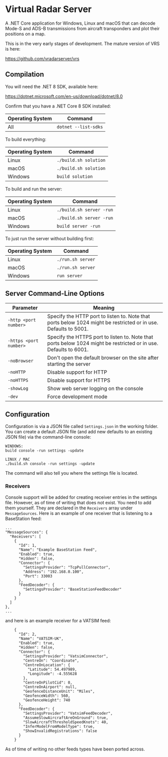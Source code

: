# Virtual Radar Server

A .NET Core application for Windows, Linux and macOS that can decode Mode-S and
ADS-B transmissions from aircraft transponders and plot their positions on a
map.

This is in the very early stages of development. The mature version of VRS is
here:

https://github.com/vradarserver/vrs



## Compilation

You will need the .NET 8 SDK, available here:

https://dotnet.microsoft.com/en-us/download/dotnet/8.0

Confirm that you have a .NET Core 8 SDK installed:

| Operating System | Command |
| ---              | --- |
| All              | `dotnet --list-sdks` |

To build everything:

| Operating System | Command |
| ---              | --- |
| Linux            | `./build.sh solution` |
| macOS            | `./build.sh solution` |
| Windows          | `build solution` |

To build and run the server:

| Operating System | Command |
| ---              | --- |
| Linux            | `./build.sh server -run` |
| macOS            | `./build.sh server -run` |
| Windows          | `build server -run` |

To just run the server without building first:

| Operating System | Command |
| ---              | --- |
| Linux            | `./run.sh server` |
| macOS            | `./run.sh server` |
| Windows          | `run server` |



## Server Command-Line Options

| Parameter              | Meaning |
| ---                    | --- |
| `-http <port number>`  | Specify the HTTP port to listen to. Note that ports below 1024 might be restricted or in use. Defaults to 5001. |
| `-https <port number>` | Specify the HTTPS port to listen to. Note that ports below 1024 might be restricted or in use. Defaults to 6001. |
| `-noBrowser`           | Don't open the default browser on the site after starting the server |
| `-noHTTP`              | Disable support for HTTP |
| `-noHTTPS`             | Disable support for HTTPS |
| `-showLog`             | Show web server logging on the console |
| `-dev`                 | Force development mode |



## Configuration

Configuration is via a JSON file called `Settings.json` in the working folder.
You can create a default JSON file (and add new defaults to an existing JSON
file) via the command-line console:

```
WINDOWS:
build console -run settings -update

LINUX / MAC
./build.sh console -run settings -update
```

The command will also tell you where the settings file is located.

### Receivers

Console support will be added for creating receiver entries in the settings file.
However, as of time of writing that does not exist. You need to add them yourself. They
are declared in the `Receivers` array under `MessageSources`. Here is an example of one
receiver that is listening to a BaseStation feed:

```
...
"MessageSources": {
  "Receivers": [
    {
      "Id": 1,
      "Name": "Example BaseStation Feed",
      "Enabled": true,
      "Hidden": false,
      "Connector": {
        "SettingsProvider": "TcpPullConnector",
        "Address": "192.168.0.100",
        "Port": 33003
      },
      "FeedDecoder": {
        "SettingsProvider": "BaseStationFeedDecoder"
      }
    }
  ]
},
...
```

and here is an example receiver for a VATSIM feed:

```
    {
      "Id": 2,
      "Name": "VATSIM-UK",
      "Enabled": true,
      "Hidden": false,
      "Connector": {
        "SettingsProvider": "VatsimConnector",
        "CentreOn": "Coordinate",
        "CentreOnLocation": {
          "Latitude": 54.497989,
          "Longitude": -4.555628
        },
        "CentreOnPilotCid": 0,
        "CentreOnAirport": null,
        "GeofenceDistanceUnit": "Miles",
        "GeofenceWidth": 560,
        "GeofenceHeight": 740
      },
      "FeedDecoder": {
        "SettingsProvider": "VatsimFeedDecoder",
        "AssumeSlowAircraftAreOnGround": true,
        "SlowAircraftThresholdSpeedKnots": 40,
        "InferModelFromModelType": true,
        "ShowInvalidRegistrations": false
      }
    }
```

As of time of writing no other feeds types have been ported across.

